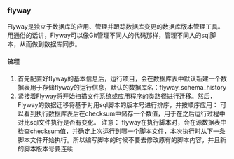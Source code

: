 ### flyway
Flyway是独立于数据库的应用、管理并跟踪数据库变更的数据库版本管理工具。\
用通俗的话讲，Flyway可以像Git管理不同人的代码那样，管理不同人的sql脚本，从而做到数据库同步。

#### 流程
1. 首先配置好flyway的基本信息后，运行项目，会在数据库表中默认新建一个数据表用于存储flyway的运行信息，默认的数据库名：flyway_schema_history
2. 紧接着Flyway将开始扫描文件系统或应用程序的类路径进行迁移。然后，Flyway的数据迁移将基于对用sql脚本的版本号进行排序，并按顺序应用：
可以看到执行数据库表后在checksum中储存一个数值，用于在之后运行过程中对比sql文件执行是否有变化。
注意：
flyway在执行脚本时，会在源数据表中检查checksum值，并确定上次运行到哪一个脚本文件，本次执行时从下一条脚本文件开始执行。所以编写脚本的时候不要去修改原有的脚本内容，并且新的脚本版本号要连续